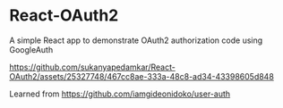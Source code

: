 # React-OAuth2
A simple React app to demonstrate OAuth2 authorization code using GoogleAuth







https://github.com/sukanyapedamkar/React-OAuth2/assets/25327748/467cc8ae-333a-48c8-ad34-43398605d848

Learned from https://github.com/iamgideonidoko/user-auth
